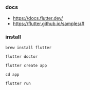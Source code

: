 ### docs
- https://docs.flutter.dev/
- https://flutter.github.io/samples/#

### install
```shell
brew install flutter

flutter doctor
```
```shell
flutter create app

cd app

flutter run
```
